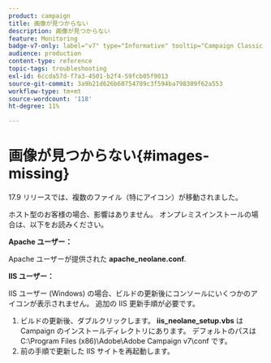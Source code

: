 ```yaml
---
product: campaign
title: 画像が見つからない
description: 画像が見つからない
feature: Monitoring
badge-v7-only: label="v7" type="Informative" tooltip="Campaign Classic v7 にのみ適用されます"
audience: production
content-type: reference
topic-tags: troubleshooting
exl-id: 6ccda57d-f7a3-4501-b2f4-59fcb05f9013
source-git-commit: 3a9b21d626b60754789c3f594ba798309f62a553
workflow-type: tm+mt
source-wordcount: '118'
ht-degree: 11%

---
```


# 画像が見つからない{#images-missing}



17.9 リリースでは、複数のファイル（特にアイコン）が移動されました。

ホスト型のお客様の場合、影響はありません。 オンプレミスインストールの場合は、以下をお読みください。

**Apache ユーザー：**

Apache ユーザーが提供された **apache_neolane.conf**.

**IIS ユーザー：**

IIS ユーザー (Windows) の場合、ビルドの更新後にコンソールにいくつかのアイコンが表示されません。 追加の IIS 更新手順が必要です。

1. ビルドの更新後、ダブルクリックします。 **iis_neolane_setup.vbs** は Campaign のインストールディレクトリにあります。 デフォルトのパスはC:\Program Files (x86)\Adobe\Adobe Campaign v7\conf です。
1. 前の手順で更新した IIS サイトを再起動します。
